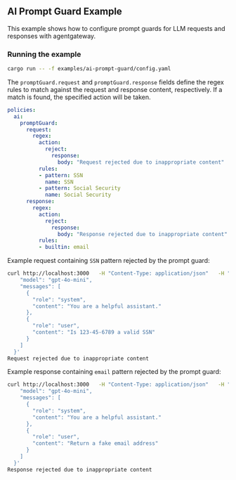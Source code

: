 ## AI Prompt Guard Example

This example shows how to configure prompt guards for LLM requests and responses with agentgateway.

### Running the example

```bash
cargo run -- -f examples/ai-prompt-guard/config.yaml
```

The `promptGuard.request` and `promptGuard.response` fields define the regex rules to match against the request and response content, respectively. If a match is found, the specified action will be taken.

```yaml
policies:
  ai:
    promptGuard:
      request:
        regex:
          action:
            reject:
              response:
                body: "Request rejected due to inappropriate content"
          rules:
          - pattern: SSN
            name: SSN
          - pattern: Social Security
            name: Social Security
      response:
        regex:
          action:
            reject:
              response:
                body: "Response rejected due to inappropriate content"
          rules:
          - builtin: email
```

Example request containing `SSN` pattern rejected by the prompt guard:
```bash
curl http://localhost:3000   -H "Content-Type: application/json"   -H "Authorization: Bearer $OPENAI_API_KEY"   -d '{
    "model": "gpt-4o-mini",
    "messages": [
      {
        "role": "system",
        "content": "You are a helpful assistant."
      },
      {
        "role": "user",
        "content": "Is 123-45-6789 a valid SSN"
      }
    ]
  }'
Request rejected due to inappropriate content
```

Example response containing `email` pattern rejected by the prompt guard:
```bash
curl http://localhost:3000   -H "Content-Type: application/json"   -H "Authorization: Bearer $OPENAI_API_KEY"   -d '{
    "model": "gpt-4o-mini",
    "messages": [
      {
        "role": "system",
        "content": "You are a helpful assistant."
      },
      {
        "role": "user",
        "content": "Return a fake email address"
      }
    ]
  }'
Response rejected due to inappropriate content
```